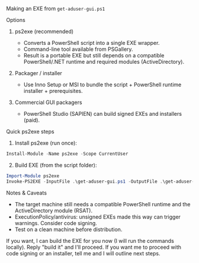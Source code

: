 Making an EXE from `get-aduser-gui.ps1`

Options

1) ps2exe (recommended)
   - Converts a PowerShell script into a single EXE wrapper.
   - Command-line tool available from PSGallery.
   - Result is a portable EXE but still depends on a compatible PowerShell/.NET runtime and required modules (ActiveDirectory). 

2) Packager / installer
   - Use Inno Setup or MSI to bundle the script + PowerShell runtime installer + prerequisites.

3) Commercial GUI packagers
   - PowerShell Studio (SAPIEN) can build signed EXEs and installers (paid).

Quick ps2exe steps

1. Install ps2exe (run once):

```powershell
Install-Module -Name ps2exe -Scope CurrentUser
```

2. Build EXE (from the script folder):

```powershell
Import-Module ps2exe
Invoke-PS2EXE -InputFile .\get-aduser-gui.ps1 -OutputFile .\get-aduser-gui.exe -NoConsole -IconFile .\logo.ico -Force
```

Notes & Caveats

- The target machine still needs a compatible PowerShell runtime and the ActiveDirectory module (RSAT).
- ExecutionPolicy/antivirus: unsigned EXEs made this way can trigger warnings. Consider code signing.
- Test on a clean machine before distribution.

If you want, I can build the EXE for you now (I will run the commands locally). Reply "build it" and I'll proceed. If you want me to proceed with code signing or an installer, tell me and I will outline next steps.

